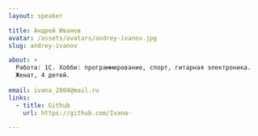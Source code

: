 ```yaml
---
layout: speaker

title: Андрей Иванов
avatar: /assets/avatars/andrey-ivanov.jpg
slug: andrey-ivanov

about: >
  Работа: 1С. Хобби: программирование, спорт, гитарная электроника. 
  Женат, 4 детей.
  
email: ivana_2004@mail.ru
links:
  - title: Github
    url: https://github.com/Ivana-  

---
```


